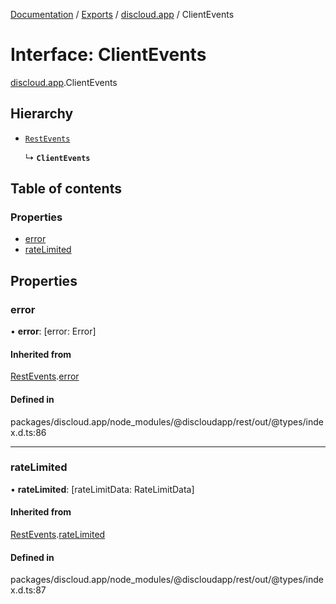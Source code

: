 [Documentation](../README.md) / [Exports](../modules.md) / [discloud.app](../modules/discloud_app.md) / ClientEvents

# Interface: ClientEvents

[discloud.app](../modules/discloud_app.md).ClientEvents

## Hierarchy

- [`RestEvents`](discloud_app.RestEvents-1.md)

  ↳ **`ClientEvents`**

## Table of contents

### Properties

- [error](discloud_app.ClientEvents.md#error)
- [rateLimited](discloud_app.ClientEvents.md#ratelimited)

## Properties

### error

• **error**: [error: Error]

#### Inherited from

[RestEvents](discloud_app.RestEvents-1.md).[error](discloud_app.RestEvents-1.md#error)

#### Defined in

packages/discloud.app/node_modules/@discloudapp/rest/out/@types/index.d.ts:86

___

### rateLimited

• **rateLimited**: [rateLimitData: RateLimitData]

#### Inherited from

[RestEvents](discloud_app.RestEvents-1.md).[rateLimited](discloud_app.RestEvents-1.md#ratelimited)

#### Defined in

packages/discloud.app/node_modules/@discloudapp/rest/out/@types/index.d.ts:87
